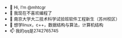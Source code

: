 - 👋 Hi, I’m @mhtcgr
- 👀 我现在不喜欢编程了
- 🌱 南京大学大二技术科学试验班软件工程新生（苏州校区）
- 💞️ 想学linux，c++，数据结构与算法，计算机结构
- 📫 我的qq是2742765745

<!---
mhtcgr/mhtcgr is a ✨ special ✨ repository because its `README.md` (this file) appears on your GitHub profile.
You can click the Preview link to take a look at your changes.
--->
